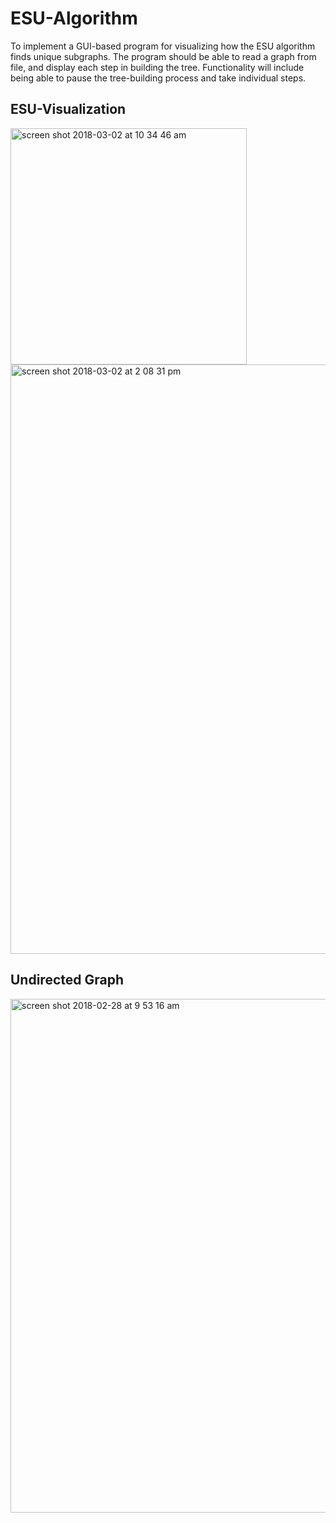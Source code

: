 # ESU-Algorithm
To implement a GUI-based program for visualizing how the ESU algorithm finds unique subgraphs. The program should be able to read a graph from file, and display each step in building the tree. Functionality will include being able to pause the tree-building process and take individual steps.
## ESU-Visualization 
<img width="378" alt="screen shot 2018-03-02 at 10 34 46 am" src="https://user-images.githubusercontent.com/16858570/36915407-635a50b2-1e05-11e8-8a5a-d9c7de13da26.png">

<img width="943" alt="screen shot 2018-03-02 at 2 08 31 pm" src="https://user-images.githubusercontent.com/16858570/36924393-4562b3f6-1e23-11e8-890f-036706144a07.png">

## Undirected Graph
<img width="822" alt="screen shot 2018-02-28 at 9 53 16 am" src="https://user-images.githubusercontent.com/16858570/36803735-52ea438e-1c6d-11e8-8ff5-c3dddd1eca6e.png">

